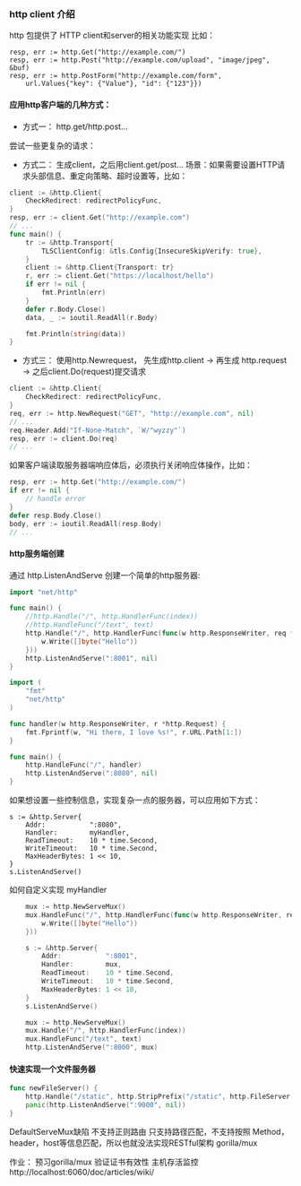 ### http client 介绍

http 包提供了 HTTP client和server的相关功能实现
比如：
```golang
resp, err := http.Get("http://example.com/")
resp, err := http.Post("http://example.com/upload", "image/jpeg", &buf)
resp, err := http.PostForm("http://example.com/form",
	url.Values{"key": {"Value"}, "id": {"123"}})
```

#### 应用http客户端的几种方式：
- 方式一：
http.get/http.post...

尝试一些更复杂的请求：
- 方式二：
生成client，之后用client.get/post...
场景：如果需要设置HTTP请求头部信息、重定向策略、超时设置等，比如：
```go
client := &http.Client{
    CheckRedirect: redirectPolicyFunc,
}
resp, err := client.Get("http://example.com")
// ...
func main() {
	tr := &http.Transport{
		TLSClientConfig: &tls.Config{InsecureSkipVerify: true},
	}
	client := &http.Client{Transport: tr}
	r, err := client.Get("https://localhost/hello")
	if err != nil {
		fmt.Println(err)
	}
	defer r.Body.Close()
	data, _ := ioutil.ReadAll(r.Body)

	fmt.Println(string(data))
}
```

- 方式三：
使用http.Newrequest， 先生成http.client -> 再生成 http.request -> 之后client.Do(request)提交请求
```go
client := &http.Client{
    CheckRedirect: redirectPolicyFunc,
}
req, err := http.NewRequest("GET", "http://example.com", nil)
// ...
req.Header.Add("If-None-Match", `W/"wyzzy"`)
resp, err := client.Do(req)
// ...
```

如果客户端读取服务器端响应体后，必须执行关闭响应体操作，比如：
```go
resp, err := http.Get("http://example.com/")
if err != nil {
	// handle error
}
defer resp.Body.Close()
body, err := ioutil.ReadAll(resp.Body)
// ...
```

#### http服务端创建
通过 http.ListenAndServe 创建一个简单的http服务器:
```go
import "net/http"

func main() {
	//http.Handle("/", http.HandlerFunc(index))
    //http.HandleFunc("/text", text)
	http.Handle("/", http.HandlerFunc(func(w http.ResponseWriter, req *http.Request) {
		w.Write([]byte("Hello"))
	}))
	http.ListenAndServe(":8001", nil)
}

import (
    "fmt"
    "net/http"
)

func handler(w http.ResponseWriter, r *http.Request) {
    fmt.Fprintf(w, "Hi there, I love %s!", r.URL.Path[1:])
}

func main() {
    http.HandleFunc("/", handler)
    http.ListenAndServe(":8080", nil)
}
```

如果想设置一些控制信息，实现复杂一点的服务器，可以应用如下方式：
```golang
s := &http.Server{
    Addr:           ":8080",
	Handler:        myHandler,
	ReadTimeout:    10 * time.Second,
	WriteTimeout:   10 * time.Second,
	MaxHeaderBytes: 1 << 10,
}
s.ListenAndServe()
```
如何自定义实现 myHandler
```go
	mux := http.NewServeMux()
	mux.HandleFunc("/", http.HandlerFunc(func(w http.ResponseWriter, req *http.Request) {
		w.Write([]byte("Hello"))
	}))

	s := &http.Server{
		Addr:           ":8001",
		Handler:        mux,
		ReadTimeout:    10 * time.Second,
		WriteTimeout:   10 * time.Second,
		MaxHeaderBytes: 1 << 10,
	}
	s.ListenAndServe()

	mux := http.NewServeMux()
    mux.Handle("/", http.HandlerFunc(index))
    mux.HandleFunc("/text", text)
    http.ListenAndServe(":8000", mux)
```



#### 快速实现一个文件服务器
```go
func newFileServer() {
	http.Handle("/static", http.StripPrefix("/static", http.FileServer(http.Dir("./"))))
	panic(http.ListenAndServe(":9000", nil))
}
```

DefaultServeMux缺陷
不支持正则路由
只支持路径匹配，不支持按照 Method，header，host等信息匹配，所以也就没法实现RESTful架构
gorilla/mux

作业：
预习gorilla/mux
验证证书有效性
主机存活监控
http://localhost:6060/doc/articles/wiki/